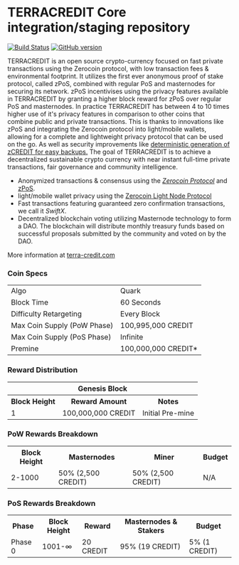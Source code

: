 TERRACREDIT Core integration/staging repository
=====================================

[![Build Status](https://travis-ci.org/TERRACREDIT-Project/TERRACREDIT.svg?branch=master)](https://travis-ci.org/TERRACREDIT-Project/TERRACREDIT) [![GitHub version](https://badge.fury.io/gh/TERRACREDIT-Project%2FTERRACREDIT.svg)](https://badge.fury.io/gh/TERRACREDIT-Project%2FTERRACREDIT)

TERRACREDIT is an open source crypto-currency focused on fast private transactions using the Zerocoin protocol, with low transaction fees & environmental footprint.  It utilizes the first ever anonymous proof of stake protocol, called zPoS, combined with regular PoS and masternodes for securing its network. zPoS incentivises using the privacy features available in TERRACREDIT by granting a higher block reward for zPoS over regular PoS and masternodes. In practice TERRACREDIT has between 4 to 10 times higher use of it's privacy features in comparison to other coins that combine public and private transactions. This is thanks to innovations like zPoS and integrating the Zerocoin protocol into light/mobile wallets, allowing for a complete and lightweight privacy protocol that can be used on the go. As well as security improvements like [deterministic generation of zCREDIT for easy backups.](https://www.reddit.com/r/terracredit/comments/8gbjf7/how_to_use_deterministic_zerocoin_generation/)
The goal of TERRACREDIT is to achieve a decentralized sustainable crypto currency with near instant full-time private transactions, fair governance and community intelligence.
- Anonymized transactions & consensus using the [_Zerocoin Protocol_](http://www.terra-credit.com/zcredit) and [zPoS](https://terra-credit.com/zpos/).
- light/mobile wallet privacy using the [Zerocoin Light Node Protocol](https://terra-credit.com/wp-content/uploads/2018/11/Zerocoin_Light_Node_Protocol.pdf)
- Fast transactions featuring guaranteed zero confirmation transactions, we call it _SwiftX_.
- Decentralized blockchain voting utilizing Masternode technology to form a DAO. The blockchain will distribute monthly treasury funds based on successful proposals submitted by the community and voted on by the DAO.

More information at [terra-credit.com](http://www.terra-credit.com) 

### Coin Specs
<table>
<tr><td>Algo</td><td>Quark</td></tr>
<tr><td>Block Time</td><td>60 Seconds</td></tr>
<tr><td>Difficulty Retargeting</td><td>Every Block</td></tr>
<tr><td>Max Coin Supply (PoW Phase)</td><td>100,995,000 CREDIT</td></tr>
<tr><td>Max Coin Supply (PoS Phase)</td><td>Infinite</td></tr>
<tr><td>Premine</td><td>100,000,000 CREDIT*</td></tr>
</table>

### Reward Distribution

<table>
<th colspan=4>Genesis Block</th>
<tr><th>Block Height</th><th>Reward Amount</th><th>Notes</th></tr>
<tr><td>1</td><td>100,000,000 CREDIT</td><td>Initial Pre-mine</td></tr>
</table>

### PoW Rewards Breakdown

<table>
<th>Block Height</th><th>Masternodes</th><th>Miner</th><th>Budget</th>
<tr><td>2-1000</td><td>50% (2,500 CREDIT)</td><td>50% (2,500 CREDIT)</td><td>N/A</td></tr>
</table>

### PoS Rewards Breakdown

<table>
<th>Phase</th><th>Block Height</th><th>Reward</th><th>Masternodes & Stakers</th><th>Budget</th>
<tr><td>Phase 0</td><td>1001-∞</td><td>20 CREDIT</td><td>95% (19 CREDIT)</td><td>5% (1 CREDIT)</td></tr>
</table>
